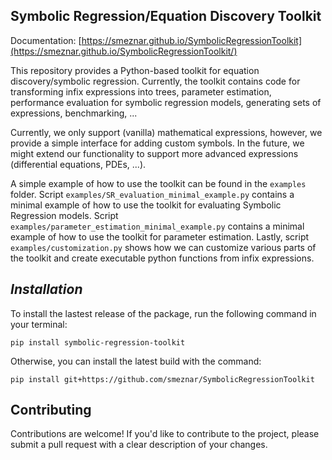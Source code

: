 **Symbolic Regression/Equation Discovery Toolkit**
--------------------------------------------------------

Documentation: [https://smeznar.github.io/SymbolicRegressionToolkit](https://smeznar.github.io/SymbolicRegressionToolkit/)

This repository provides a Python-based toolkit for equation discovery/symbolic regression. Currently, the toolkit contains
code for transforming infix expressions into trees, parameter estimation, performance evaluation for symbolic regression models,
generating sets of expressions, benchmarking, ...

Currently, we only support (vanilla) mathematical expressions, however, we provide a simple interface for adding custom symbols.
In the future, we might extend our functionality to support more advanced expressions (differential equations, PDEs, ...).

A simple example of how to use the toolkit can be found in the `examples` folder. Script `examples/SR_evaluation_minimal_example.py`
contains a minimal example of how to use the toolkit for evaluating Symbolic Regression models. Script `examples/parameter_estimation_minimal_example.py`
contains a minimal example of how to use the toolkit for parameter estimation. Lastly, script `examples/customization.py` shows
how we can customize various parts of the toolkit and create executable python functions from infix expressions.

*Installation*
--------------

To install the lastest release of the package, run the following command in your terminal:
```
pip install symbolic-regression-toolkit
```

Otherwise, you can install the latest build with the command:

```
pip install git+https://github.com/smeznar/SymbolicRegressionToolkit
```

**Contributing**
------------

Contributions are welcome! If you'd like to contribute to the project, please submit a pull request with a clear description of your changes.

